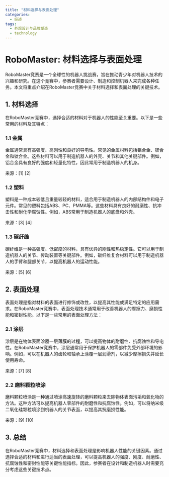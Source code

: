 ```yaml
---  
title: "材料选择与表面处理"  
categories:  
  - 综述  
tags: 
  - 外观设计与品牌塑造 
  - technology  
---  
```


# RoboMaster: 材料选择与表面处理

RoboMaster竞赛是一个全球性的机器人挑战赛，旨在推动青少年对机器人技术的兴趣和研究。在这个竞赛中，参赛者需要设计、制造和控制机器人来完成各种任务。本文将重点介绍在RoboMaster竞赛中关于材料选择和表面处理的关键技术。

## 1. 材料选择

在RoboMaster竞赛中，选择合适的材料对于机器人的性能至关重要。以下是一些常用的材料及其特点：

### 1.1 金属

金属通常具有高强度、高刚性和良好的导电性。常见的金属材料包括铝合金、镁合金和钛合金。这些材料可以用于制造机器人的外壳、关节和其他关键部件。例如，铝合金具有良好的强度和轻量化特性，因此常用于制造机器人的机身。

来源：[1] [2]

### 1.2 塑料

塑料是一种成本较低且重量较轻的材料，适合用于制造机器人的内部结构件和电子元件。常见的塑料包括ABS、PC、PMMA等。这些材料具有良好的耐磨性、抗冲击性和耐化学腐蚀性。例如，ABS常用于制造机器人的底盘和外壳。

来源：[3] [4]

### 1.3 碳纤维

碳纤维是一种高强度、低密度的材料，具有优异的刚性和热稳定性。它可以用于制造机器人的关节、传动装置等关键部件。例如，碳纤维复合材料可以用于制造机器人的手臂和腿部关节，以提高机器人的运动性能。

来源：[5] [6]

## 2. 表面处理

表面处理是指对材料的表面进行修饰或改性，以提高其性能或满足特定的应用需求。在RoboMaster竞赛中，表面处理技术通常用于改善机器人的摩擦力、磨损性能和密封性能。以下是一些常用的表面处理方法：

### 2.1 涂层

涂层是在物体表面涂覆一层薄膜的过程，可以提高物体的耐磨性、抗腐蚀性和导电性。在RoboMaster竞赛中，涂层通常用于保护机器人的零部件免受外部环境的影响。例如，可以在机器人的齿轮和轴承上涂覆一层润滑剂，以减少摩擦损失并延长使用寿命。

来源：[7] [8]

### 2.2 磨料颗粒喷涂

磨料颗粒喷涂是一种通过喷涂高速旋转的磨料颗粒来去除物体表面污垢和氧化物的方法。这种方法可以提高机器人零部件的耐磨性和抗腐蚀性。例如，可以将纳米级二氧化硅颗粒喷涂到机器人的关节表面，以提高其抗磨损性能。

来源：[9] [10]

## 3. 总结

在RoboMaster竞赛中，材料选择和表面处理是影响机器人性能的关键因素。通过选择合适的材料和进行适当的表面处理，可以提高机器人的强度、刚度、耐磨性、抗腐蚀性和密封性能等关键性能指标。因此，参赛者在设计和制造机器人时需要充分考虑这些关键技术点。 

